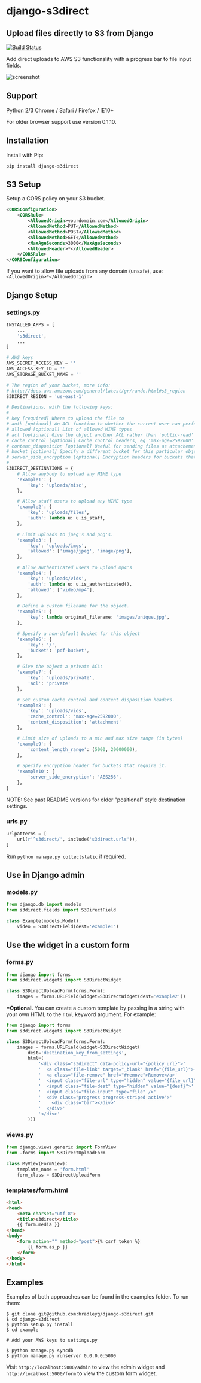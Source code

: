django-s3direct
===============

Upload files directly to S3 from Django
-------------------------------------

[![Build Status](https://travis-ci.org/bradleyg/django-s3direct.svg?branch=master)](https://travis-ci.org/bradleyg/django-s3direct)

Add direct uploads to AWS S3 functionality with a progress bar to file input fields.

![screenshot](https://raw.githubusercontent.com/bradleyg/django-s3direct/master/screenshot.png)

## Support
Python 2/3
Chrome / Safari / Firefox / IE10+

For older browser support use version 0.1.10.

## Installation

Install with Pip:

```pip install django-s3direct```

## S3 Setup

Setup a CORS policy on your S3 bucket.

```xml
<CORSConfiguration>
    <CORSRule>
        <AllowedOrigin>yourdomain.com</AllowedOrigin>
        <AllowedMethod>PUT</AllowedMethod>
        <AllowedMethod>POST</AllowedMethod>
        <AllowedMethod>GET</AllowedMethod>
        <MaxAgeSeconds>3000</MaxAgeSeconds>
        <AllowedHeader>*</AllowedHeader>
    </CORSRule>
</CORSConfiguration>
```

If you want to allow file uploads from any domain (unsafe), use: `<AllowedOrigin>*</AllowedOrigin>`

## Django Setup

### settings.py

```python
INSTALLED_APPS = [
    ...
    's3direct',
    ...
]

# AWS keys
AWS_SECRET_ACCESS_KEY = ''
AWS_ACCESS_KEY_ID = ''
AWS_STORAGE_BUCKET_NAME = ''

# The region of your bucket, more info:
# http://docs.aws.amazon.com/general/latest/gr/rande.html#s3_region
S3DIRECT_REGION = 'us-east-1'

# Destinations, with the following keys:
#
# key [required] Where to upload the file to
# auth [optional] An ACL function to whether the current user can perform this action
# allowed [optional] List of allowed MIME types
# acl [optional] Give the object another ACL rather than 'public-read'
# cache_control [optional] Cache control headers, eg 'max-age=2592000'
# content_disposition [optional] Useful for sending files as attachements
# bucket [optional] Specify a different bucket for this particular object
# server_side_encryption [optional] Encryption headers for buckets that require it
#
S3DIRECT_DESTINATIONS = {
    # Allow anybody to upload any MIME type
    'example1': {
        'key': 'uploads/misc',
    },

    # Allow staff users to upload any MIME type
    'example2': {
        'key': 'uploads/files',
        'auth': lambda u: u.is_staff,
    },

    # Limit uploads to jpeg's and png's.
    'example3': {
        'key': 'uploads/imgs',
        'allowed': ['image/jpeg', 'image/png'],
    },

    # Allow authenticated users to upload mp4's
    'example4': {
        'key': 'uploads/vids',
        'auth': lambda u: u.is_authenticated(),
        'allowed': ['video/mp4'],
    },

    # Define a custom filename for the object.
    'example5': {
        'key': lambda original_filename: 'images/unique.jpg',
    },

    # Specify a non-default bucket for this object
    'example6': {
        'key': '/',
        'bucket': 'pdf-bucket',
    },

    # Give the object a private ACL:
    'example7': {
        'key': 'uploads/private',
        'acl': 'private'
    },

    # Set custom cache control and content disposition headers.
    'example8': {
        'key': 'uploads/vids',
        'cache_control': 'max-age=2592000',
        'content_disposition': 'attachment'
    },

    # Limit size of uploads to a min and max size range (in bytes)
    'example9': {
        'content_length_range': (5000, 20000000),
    },

    # Specify encryption header for buckets that require it.
    'example10': {
        'server_side_encryption': 'AES256',
    },
}
```
NOTE: See past README versions for older "positional" style destination settings.

### urls.py

```python
urlpatterns = [
    url(r'^s3direct/', include('s3direct.urls')),
]
```

Run ```python manage.py collectstatic``` if required.

## Use in Django admin

### models.py

```python
from django.db import models
from s3direct.fields import S3DirectField

class Example(models.Model):
    video = S3DirectField(dest='example1')
```

## Use the widget in a custom form

### forms.py

```python
from django import forms
from s3direct.widgets import S3DirectWidget

class S3DirectUploadForm(forms.Form):
    images = forms.URLField(widget=S3DirectWidget(dest='example2'))
```

__*Optional.__ You can create a custom template by passing in a string with your own HTML to the `html` keyword argument. For example:

```python
from django import forms
from s3direct.widgets import S3DirectWidget

class S3DirectUploadForm(forms.Form):
    images = forms.URLField(widget=S3DirectWidget(
        dest='destination_key_from_settings',
        html=(
            '<div class="s3direct" data-policy-url="{policy_url}">'
            '  <a class="file-link" target="_blank" href="{file_url}">{file_name}</a>'
            '  <a class="file-remove" href="#remove">Remove</a>'
            '  <input class="file-url" type="hidden" value="{file_url}" id="{element_id}" name="{name}" />'
            '  <input class="file-dest" type="hidden" value="{dest}">'
            '  <input class="file-input" type="file" />'
            '  <div class="progress progress-striped active">'
            '    <div class="bar"></div>'
            '  </div>'
            '</div>'
        )))
```

### views.py

```python
from django.views.generic import FormView
from .forms import S3DirectUploadForm

class MyView(FormView):
    template_name = 'form.html'
    form_class = S3DirectUploadForm
```

### templates/form.html

```html
<html>
<head>
    <meta charset="utf-8">
    <title>s3direct</title>
    {{ form.media }}
</head>
<body>
    <form action="" method="post">{% csrf_token %}
        {{ form.as_p }}
    </form>
</body>
</html>
```

## Examples
Examples of both approaches can be found in the examples folder. To run them:
```shell
$ git clone git@github.com:bradleyg/django-s3direct.git
$ cd django-s3direct
$ python setup.py install
$ cd example

# Add your AWS keys to settings.py

$ python manage.py syncdb
$ python manage.py runserver 0.0.0.0:5000
```

Visit ```http://localhost:5000/admin``` to view the admin widget and ```http://localhost:5000/form``` to view the custom form widget.
